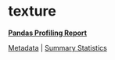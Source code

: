 # texture

[**Pandas Profiling Report**](https://epistasislab.github.io/penn-ml-benchmarks/profile/texture.html)

[Metadata](metadata.yaml) | [Summary Statistics](summary_stats.tsv)
